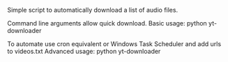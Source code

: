 Simple script to automatically download a list of audio files. 

Command line arguments allow quick download.
Basic usage: python yt-downloader <urls>

To automate use cron equivalent or Windows Task Scheduler and add urls to videos.txt
Advanced usage: python yt-downloader
